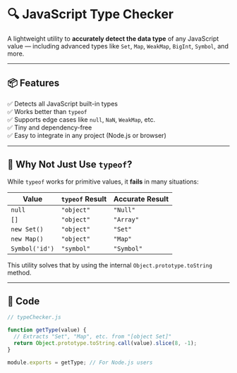 # 🔍 JavaScript Type Checker

A lightweight utility to **accurately detect the data type** of any JavaScript value — including advanced types like `Set`, `Map`, `WeakMap`, `BigInt`, `Symbol`, and more.

---

## 📦 Features

✅ Detects all JavaScript built-in types  
✅ Works better than `typeof`  
✅ Supports edge cases like `null`, `NaN`, `WeakMap`, etc.  
✅ Tiny and dependency-free  
✅ Easy to integrate in any project (Node.js or browser)

---

## 🧠 Why Not Just Use `typeof`?

While `typeof` works for primitive values, it **fails** in many situations:

| Value              | `typeof` Result | Accurate Result |
|--------------------|------------------|------------------|
| `null`             | `"object"`       | `"Null"`         |
| `[]`               | `"object"`       | `"Array"`        |
| `new Set()`        | `"object"`       | `"Set"`          |
| `new Map()`        | `"object"`       | `"Map"`          |
| `Symbol('id')`     | `"symbol"`       | `"Symbol"`       |

This utility solves that by using the internal `Object.prototype.toString` method.

---

## 📄 Code

```js
// typeChecker.js

function getType(value) {
  // Extracts "Set", "Map", etc. from "[object Set]"
  return Object.prototype.toString.call(value).slice(8, -1);
}

module.exports = getType; // For Node.js users
